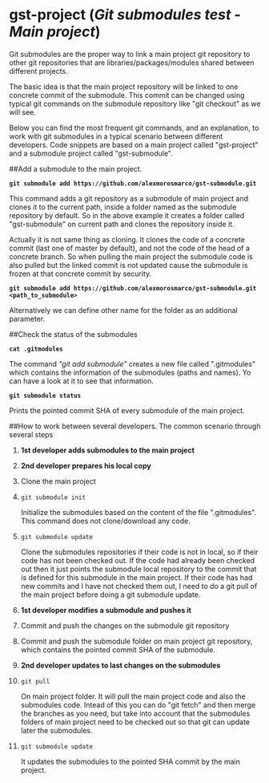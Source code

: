 # gst-project (*Git submodules test - Main project*)

Git submodules are the proper way to link a main project git repository to other git repositories that are libraries/packages/modules shared between different projects.

The basic idea is that the main project repository will be linked to one concrete commit of the submodule. This commit can be changed using typical git commands on the submodule repository like "git checkout" as we will see.

Below you can find the most frequent git commands, and an explanation, to work with git submodules in a typical scenario between different developers. Code snippets are based on a main project called "gst-project" and a submodule project called "gst-submodule".

##Add a submodule to the main project.

**`git submodule add https://github.com/alexmorosmarco/gst-submodule.git`**

This command adds a git repository as a submodule of main project and clones it to the current path, inside a folder named as the submodule repository by default. So in the above example it creates a folder called "gst-submodule" on current path and clones the repository inside it.

Actually it is not same thing as cloning. It clones the code of a concrete commit (last one of master by default), and not the code of the head of a concrete branch. So when pulling the main project the submodule code is also pulled but the linked commit is not updated cause the submodule is frozen at that concrete commit by security.

**`git submodule add https://github.com/alexmorosmarco/gst-submodule.git <path_to_submodule>`**

Alternatively we can define other name for the folder as an additional parameter.

##Check the status of the submodules

**`cat .gitmodules`**

The command *"git add submodule"* creates a new file called ".gitmodules" which contains the information of the submodules (paths and names). Yo can have a look at it to see that information.

**`git submodule status`**

Prints the pointed commit SHA of every submodule of the main project.

##How to work between several developers. The common scenario through several steps

1. **1st developer adds submodules to the main project**
2. **2nd developer prepares his local copy**
  1. Clone the main project
  2. `git submodule init`

     Initialize the submodules based on the content of the file ".gitmodules". This command does not clone/download any code.
  3. `git submodule update`

     Clone the submodules repositories if their code is not in local, so if their code has not been checked out. If the code had already been checked out then it just points the submodule local repository to the commit that is defined for this submodule in the main project. If their code has had new commits and I have not checked them out, I need to do a git pull of the main project before doing a git submodule update.
3. **1st developer modifies a submodule and pushes it**
  1. Commit and push the changes on the submodule git repository
  2. Commit and push the submodule folder on main project git repository, which contains the pointed commit SHA of the submodule.
4. **2nd developer updates to last changes on the submodules**
  1. `git pull`

      On main project folder. It will pull the main project code and also the submodules code. Intead of this you can do "git fetch" and then merge the branches as you need, but take into account that the submodules folders of main project need to be checked out so that git can update later the submodules.
  2. `git submodule update`

     It updates the submodules to the pointed SHA commit by the main project.


